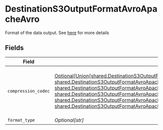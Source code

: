 # DestinationS3OutputFormatAvroApacheAvro

Format of the data output. See <a href="https://docs.airbyte.com/integrations/destinations/s3/#supported-output-schema">here</a> for more details


## Fields

| Field                                                                                                                                                                                                                                                                                                                                                                                                                                                                                                                                           | Type                                                                                                                                                                                                                                                                                                                                                                                                                                                                                                                                            | Required                                                                                                                                                                                                                                                                                                                                                                                                                                                                                                                                        | Description                                                                                                                                                                                                                                                                                                                                                                                                                                                                                                                                     |
| ----------------------------------------------------------------------------------------------------------------------------------------------------------------------------------------------------------------------------------------------------------------------------------------------------------------------------------------------------------------------------------------------------------------------------------------------------------------------------------------------------------------------------------------------- | ----------------------------------------------------------------------------------------------------------------------------------------------------------------------------------------------------------------------------------------------------------------------------------------------------------------------------------------------------------------------------------------------------------------------------------------------------------------------------------------------------------------------------------------------- | ----------------------------------------------------------------------------------------------------------------------------------------------------------------------------------------------------------------------------------------------------------------------------------------------------------------------------------------------------------------------------------------------------------------------------------------------------------------------------------------------------------------------------------------------- | ----------------------------------------------------------------------------------------------------------------------------------------------------------------------------------------------------------------------------------------------------------------------------------------------------------------------------------------------------------------------------------------------------------------------------------------------------------------------------------------------------------------------------------------------- |
| `compression_codec`                                                                                                                                                                                                                                                                                                                                                                                                                                                                                                                             | [Optional[Union[shared.DestinationS3OutputFormatAvroApacheAvroCompressionCodecNoCompression, shared.DestinationS3OutputFormatAvroApacheAvroCompressionCodecDeflate, shared.DestinationS3OutputFormatAvroApacheAvroCompressionCodecBzip2, shared.DestinationS3OutputFormatAvroApacheAvroCompressionCodecXz, shared.DestinationS3OutputFormatAvroApacheAvroCompressionCodecZstandard, shared.DestinationS3OutputFormatAvroApacheAvroCompressionCodecSnappy]]](undefined/models/shared/destinations3outputformatavroapacheavrocompressioncodec.md) | :heavy_check_mark:                                                                                                                                                                                                                                                                                                                                                                                                                                                                                                                              | The compression algorithm used to compress data. Default to no compression.                                                                                                                                                                                                                                                                                                                                                                                                                                                                     |
| `format_type`                                                                                                                                                                                                                                                                                                                                                                                                                                                                                                                                   | *Optional[str]*                                                                                                                                                                                                                                                                                                                                                                                                                                                                                                                                 | :heavy_minus_sign:                                                                                                                                                                                                                                                                                                                                                                                                                                                                                                                              | N/A                                                                                                                                                                                                                                                                                                                                                                                                                                                                                                                                             |